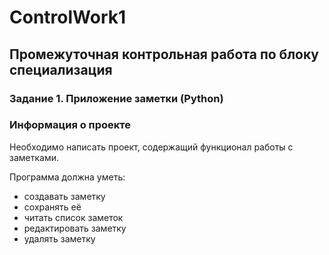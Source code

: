 # ControlWork1

## Промежуточная контрольная работа по блоку специализация

### Задание 1. Приложение заметки (Python)

### Информация о проекте
Необходимо написать проект, содержащий функционал работы с заметками.

Программа должна уметь:
- создавать заметку
- сохранять её
- читать список заметок
- редактировать заметку 
- удалять заметку


